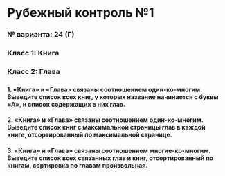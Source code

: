 # Рубежный контроль №1

### № варианта: 24 (Г)
### Класс 1: Книга 
### Класс 2: Глава
###
#### 1. «Книга» и «Глава» связаны соотношением один-ко-многим. Выведите список всех книг, у которых название начинается с буквы «А», и список содержащих в них глав.

#### 2. «Книга» и «Глава» связаны соотношением один-ко-многим. Выведите список книг с максимальной страницы глав в каждой книге, отсортированный по максимальной странице.

#### 3. «Книга» и «Глава» связаны соотношением многие-ко-многим. Выведите список всех связанных глав и книг, отсортированный по книгам, сортировка по главам произвольная. 